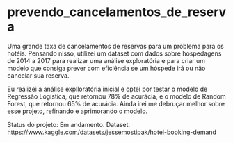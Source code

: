 # prevendo_cancelamentos_de_reserva

Uma grande taxa de cancelamentos de reservas para um problema para os hotéis. Pensando nisso, utilizei um dataset com dados sobre hospedagens de 2014 a 2017 para realizar uma análise exploratória e para criar um modelo que consiga prever com eficiência se um hóspede irá ou não cancelar sua reserva. 

Eu realizei a análise explloratória inicial e optei por testar o modelo de Regressão Logística, que retornou 78% de acurácia, e o modelo de Random Forest, que retornou 65% de acurácia. Ainda irei me debruçar melhor sobre esse projeto, refinando e aprimorando o modelo. 

Status do projeto: Em andamento.
Dataset: https://www.kaggle.com/datasets/jessemostipak/hotel-booking-demand
